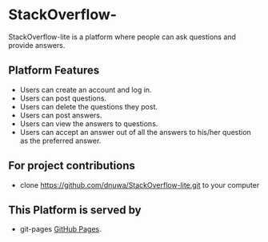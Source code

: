 # StackOverflow-

StackOverflow-lite is a platform where people can ask questions and provide answers. 

## Platform Features

- Users can create an account and log in.
- Users can post questions.
- Users can delete the questions they post.
- Users can post answers.
- Users can view the answers to questions.
- Users can accept an answer out of all the answers to his/her question as the preferred answer. 

## For project contributions

- clone https://github.com/dnuwa/StackOverflow-lite.git to your computer

## This Platform is served by  
 - git-pages [GitHub Pages](https://dnuwa.github.io/StackOverflow-lite/UI/).
